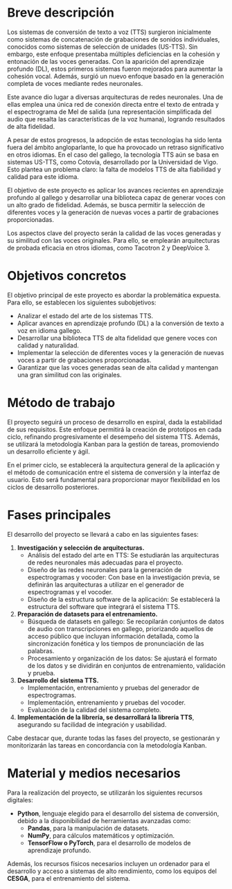 # Breve descripción
Los sistemas de conversión de texto a voz (TTS) surgieron inicialmente como sistemas de concatenación de grabaciones de sonidos individuales, conocidos como sistemas de selección de unidades (US-TTS). Sin embargo, este enfoque presentaba múltiples deficiencias en la cohesión y entonación de las voces generadas. Con la aparición del aprendizaje profundo (DL), estos primeros sistemas fueron mejorados para aumentar la cohesión vocal. Además, surgió un nuevo enfoque basado en la generación completa de voces mediante redes neuronales.

Este avance dio lugar a diversas arquitecturas de redes neuronales. Una de ellas emplea una única red de conexión directa entre el texto de entrada y el espectrograma de Mel de salida (una representación simplificada del audio que resalta las características de la voz humana), logrando resultados de alta fidelidad.

A pesar de estos progresos, la adopción de estas tecnologías ha sido lenta fuera del ámbito angloparlante, lo que ha provocado un retraso significativo en otros idiomas. En el caso del gallego, la tecnología TTS aún se basa en sistemas US-TTS, como Cotovía, desarrollado por la Universidad de Vigo. Esto plantea un problema claro: la falta de modelos TTS de alta fiabilidad y calidad para este idioma.

El objetivo de este proyecto es aplicar los avances recientes en aprendizaje profundo al gallego y desarrollar una biblioteca capaz de generar voces con un alto grado de fidelidad. Además, se busca permitir la selección de diferentes voces y la generación de nuevas voces a partir de grabaciones proporcionadas.

Los aspectos clave del proyecto serán la calidad de las voces generadas y su similitud con las voces originales. Para ello, se emplearán arquitecturas de probada eficacia en otros idiomas, como Tacotron 2 y DeepVoice 3.

# Objetivos concretos
El objetivo principal de este proyecto es abordar la problemática expuesta. Para ello, se establecen los siguientes subobjetivos:

- Analizar el estado del arte de los sistemas TTS.
- Aplicar avances en aprendizaje profundo (DL) a la conversión de texto a voz en idioma gallego.
- Desarrollar una biblioteca TTS de alta fidelidad que genere voces con calidad y naturalidad.
- Implementar la selección de diferentes voces y la generación de nuevas voces a partir de grabaciones proporcionadas.
- Garantizar que las voces generadas sean de alta calidad y mantengan una gran similitud con las originales.

# Método de trabajo
El proyecto seguirá un proceso de desarrollo en espiral, dada la estabilidad de sus requisitos. Este enfoque permitirá la creación de prototipos en cada ciclo, refinando progresivamente el desempeño del sistema TTS. Además, se utilizará la metodología Kanban para la gestión de tareas, promoviendo un desarrollo eficiente y ágil.

En el primer ciclo, se establecerá la arquitectura general de la aplicación y el método de comunicación entre el sistema de conversión y la interfaz de usuario. Esto será fundamental para proporcionar mayor flexibilidad en los ciclos de desarrollo posteriores.

# Fases principales
El desarrollo del proyecto se llevará a cabo en las siguientes fases:
1. **Investigación y selección de arquitecturas.**
	- Análisis del estado del arte en TTS: Se estudiarán las arquitecturas de redes neuronales más adecuadas para el proyecto.
	- Diseño de las redes neuronales para la generación de espectrogramas y vocoder: Con base en la investigación previa, se definirán las arquitecturas a utilizar en el generador de espectrogramas y el vocoder.
	- Diseño de la estructura software de la aplicación: Se establecerá la estructura del software que integrará el sistema TTS.
2. **Preparación de datasets para el entrenamiento.**
	- Búsqueda de datasets en gallego: Se recopilarán conjuntos de datos de audio con transcripciones en gallego, priorizando aquellos de acceso público que incluyan información detallada, como la sincronización fonética y los tiempos de pronunciación de las palabras.
	- Procesamiento y organización de los datos: Se ajustará el formato de los datos y se dividirán en conjuntos de entrenamiento, validación y prueba.
3. **Desarrollo del sistema TTS.**
	- Implementación, entrenamiento y pruebas del generador de espectrogramas.
	- Implementación, entrenamiento y pruebas del vocoder.
	- Evaluación de la calidad del sistema completo.
4. **Implementación de la librería, se desarrollará la librería TTS**, asegurando su facilidad de integración y usabilidad.

Cabe destacar que, durante todas las fases del proyecto, se gestionarán y monitorizarán las tareas en concordancia con la metodología Kanban.

# Material y medios necesarios
Para la realización del proyecto, se utilizarán los siguientes recursos digitales:

- **Python**, lenguaje elegido para el desarrollo del sistema de conversión, debido a la disponibilidad de herramientas avanzadas como:
    - **Pandas**, para la manipulación de datasets.
    - **NumPy**, para cálculos matemáticos y optimización.
    - **TensorFlow o PyTorch**, para el desarrollo de modelos de aprendizaje profundo.

Además, los recursos físicos necesarios incluyen un ordenador para el desarrollo y acceso a sistemas de alto rendimiento, como los equipos del **CESGA**, para el entrenamiento del sistema.